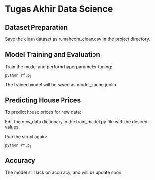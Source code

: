 # Tugas Akhir Data Science

## Dataset Preparation
Save the clean dataset as rumahcom_clean.csv in the project directory.

## Model Training and Evaluation
Train the model and perform hyperparameter tuning:

```python rf.py```

The trained model will be saved as model_cache.joblib.

## Predicting House Prices
To predict house prices for new data:

Edit the new_data dictionary in the train_model.py file with the desired values.

Run the script again:

```python rf.py```

## Accuracy
The model still lack on accuracy, and will be update soon.